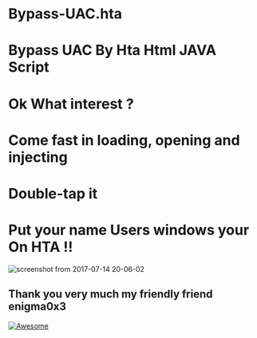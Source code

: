 # Bypass-UAC.hta
# Bypass UAC By Hta Html  JAVA Script 
# Ok What interest ?
# Come fast in loading, opening and injecting
# Double-tap it

# Put your name Users windows your On HTA !!
![screenshot from 2017-07-14 20-06-02](https://user-images.githubusercontent.com/25440152/28231045-6796076a-68b7-11e7-9f53-d97283e56311.png)

## Thank you very much my friendly friend enigma0x3 
[![Awesome](https://user-images.githubusercontent.com/25440152/27908557-6131ec02-621a-11e7-9fbb-3f50b17fbda4.pnghttps://avatars6.githubusercontent.com/u/6264733?v=4&s=400)](https://twitter.com/enigma0x3/awesome)
